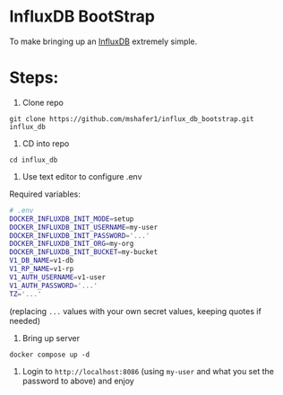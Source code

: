 # InfluxDB BootStrap

To make bringing up an [InfluxDB](https://docs.influxdata.com/influxdb/v2) extremely simple.

# Steps:

1. Clone repo

`git clone https://github.com/mshafer1/influx_db_bootstrap.git influx_db` 

1. CD into repo

`cd influx_db`

1. Use text editor to configure .env

Required variables:
```bash
# .env
DOCKER_INFLUXDB_INIT_MODE=setup
DOCKER_INFLUXDB_INIT_USERNAME=my-user
DOCKER_INFLUXDB_INIT_PASSWORD='...'
DOCKER_INFLUXDB_INIT_ORG=my-org
DOCKER_INFLUXDB_INIT_BUCKET=my-bucket
V1_DB_NAME=v1-db
V1_RP_NAME=v1-rp
V1_AUTH_USERNAME=v1-user
V1_AUTH_PASSWORD='...'
TZ='...'
```

(replacing `...` values with your own secret values, keeping quotes if needed)

1. Bring up server

`docker compose up -d`

1. Login to `http://localhost:8086` (using `my-user` and what you set the password to above) and enjoy

